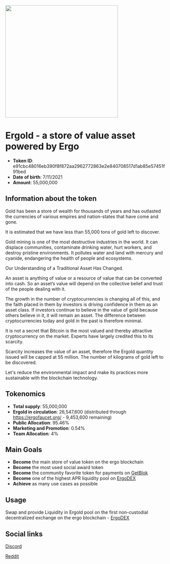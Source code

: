<img src="https://github.com/vlikes/Ergold/blob/master/logo.png" width="350"/>

# Ergold - a store of value asset powered by Ergo


- **Token ID**: 	    e91cbc48016eb390f8f872aa2962772863e2e840708517d1ab85e57451f91bed
- **Date of birth**: 	7/11/2021
- **Amount**: 	      55,000,000

## Information about the token

Gold has been a store of wealth for thousands of years and has outlasted the currencies of various empires and nation-states that have come and gone. 

It is estimated that we have less than 55,000 tons of gold left to discover.

Gold mining is one of the most destructive industries in the world. It can displace communities, contaminate drinking water, hurt workers, and destroy pristine environments. It pollutes water and land with mercury and cyanide, endangering the health of people and ecosystems.

Our Understanding of a Traditional Asset Has Changed.

An asset is anything of value or a resource of value that can be converted into cash. So an asset’s value will depend on the collective belief and trust of the people dealing with it. 

The growth in the number of cryptocurrencies is changing all of this, and the faith placed in them by investors is driving confidence in them as an asset class. If investors continue to believe in the value of gold because others believe in it, it will remain an asset. The difference between cryptocurrencies today and gold in the past is therefore minimal.

It is not a secret that Bitcoin is the most valued and thereby attractive cryptocurrency on the market. Experts have largely credited this to its scarcity. 

Scarcity increases the value of an asset, therefore the Ergold quantity issued will be capped at 55 million. The number of kilograms of gold left to be discovered. 

Let's reduce the environmental impact and make its practices more sustainable with the blockchain technology.

## Tokenomics

- **Total supply**: 55,000,000 
- **Ergold in circulation**: 26,547,600 (distributed through https://ergofaucet.org/ - 9,453,600 remaining) 
- **Public Allocation**: 95.46%
- **Marketing and Promotion**: 0.54%
- **Team Allocation**: 4%

## Main Goals

- **Become** the main store of value token on the ergo blockchain
- **Become** the most used social award token
- **Become** the community favorite token for payments on [GetBlok](https://getblok.io/)
- **Become** one of the highest APR liquidity pool on [ErgoDEX](https://ergodex.io/)
- **Achieve** as many use cases as possible

## Usage

Swap and provide Liquidity in Ergold pool on the first non-custodial decentralized exchange on the ergo blockchain - [ErgoDEX](https://app.ergodex.io/swap)

## Social links

[Discord](https://discord.gg/f5k2rTCFrN)

[Reddit](https://www.reddit.com/r/ergold/)
